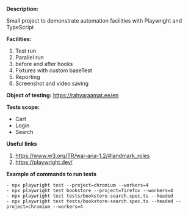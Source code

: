**Description:**

Small project to demonstrate automation facilities with Playwright and TypeScript

**Facilities:**
1. Test run
2. Parallel run
3. before and after hooks
4. Fixtures with custom baseTest
5. Reporting
6. Screenshot and video saving


**Object of testing:**
https://rahvaraamat.ee/en

**Tests scope:**
- Cart
- Login
- Search

**Useful links**

1. https://www.w3.org/TR/wai-aria-1.2/#landmark_roles
2. https://playwright.dev/

**Example of commands to run tests**
```
- npx playwright test --project=chromium --workers=4
- npx playwright test bookstore --project=firefox --workers=4
- npx playwright test tests/bookstore-search.spec.ts --headed
- npx playwright test tests/bookstore-search.spec.ts --headed --project=chromium --workers=4
```
